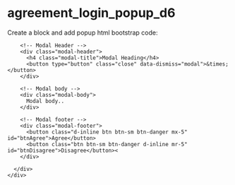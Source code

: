 # agreement_login_popup_d6
Create a block and add popup html bootstrap code:
<div class="modal" id="myModal">
    <div class="modal-dialog">
      <div class="modal-content">
      
        <!-- Modal Header -->
        <div class="modal-header">
          <h4 class="modal-title">Modal Heading</h4>
          <button type="button" class="close" data-dismiss="modal">&times;</button>
        </div>
        
        <!-- Modal body -->
        <div class="modal-body">
          Modal body..
        </div>
        
        <!-- Modal footer -->
        <div class="modal-footer">
          <button class="d-inline btn btn-sm btn-danger mx-5" id="btnAgree">Agree</button>
          <button class="btn btn-sm btn-danger d-inline mr-5" id="btnDisagree">Disagree</button><
        </div>
        
      </div>
    </div>
  </div>
